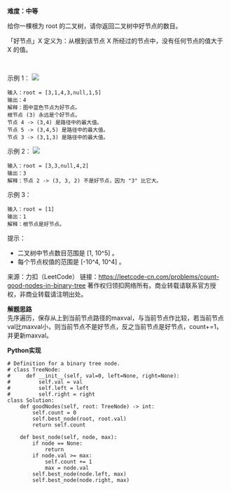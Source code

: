 **难度：中等**  

给你一棵根为 root 的二叉树，请你返回二叉树中好节点的数目。

「好节点」X 定义为：从根到该节点 X 所经过的节点中，没有任何节点的值大于 X 的值。

 

示例 1：
![](https://assets.leetcode-cn.com/aliyun-lc-upload/uploads/2020/05/16/test_sample_1.png)
```
输入：root = [3,1,4,3,null,1,5]
输出：4
解释：图中蓝色节点为好节点。
根节点 (3) 永远是个好节点。
节点 4 -> (3,4) 是路径中的最大值。
节点 5 -> (3,4,5) 是路径中的最大值。
节点 3 -> (3,1,3) 是路径中的最大值。
```
示例 2：
![](https://assets.leetcode-cn.com/aliyun-lc-upload/uploads/2020/05/16/test_sample_2.png)
```
输入：root = [3,3,null,4,2]
输出：3
解释：节点 2 -> (3, 3, 2) 不是好节点，因为 "3" 比它大。
```
示例 3：
```
输入：root = [1]
输出：1
解释：根节点是好节点。
```

提示：

- 二叉树中节点数目范围是 [1, 10^5] 。
- 每个节点权值的范围是 [-10^4, 10^4] 。

来源：力扣（LeetCode）
链接：https://leetcode-cn.com/problems/count-good-nodes-in-binary-tree
著作权归领扣网络所有。商业转载请联系官方授权，非商业转载请注明出处。  

**解题思路**  
先序遍历，保存从上到当前节点路径的maxval，与当前节点作比较，若当前节点val比maxval小，则当前节点不是好节点，反之当前节点是好节点，count+=1，并更新maxval。


**Python实现**  
```
# Definition for a binary tree node.
# class TreeNode:
#     def __init__(self, val=0, left=None, right=None):
#         self.val = val
#         self.left = left
#         self.right = right
class Solution:
    def goodNodes(self, root: TreeNode) -> int:
        self.count = 0
        self.best_node(root, root.val)
        return self.count

    def best_node(self, node, max):
        if node == None:
            return
        if node.val >= max:
            self.count += 1
            max = node.val
        self.best_node(node.left, max)
        self.best_node(node.right, max)
```